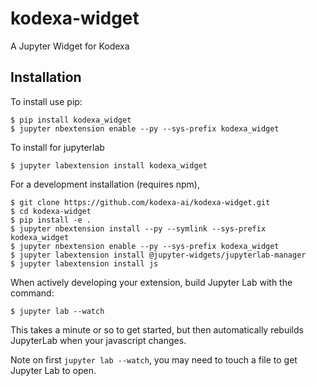 kodexa-widget
===============================

A Jupyter Widget for Kodexa

Installation
------------

To install use pip:

    $ pip install kodexa_widget
    $ jupyter nbextension enable --py --sys-prefix kodexa_widget

To install for jupyterlab

    $ jupyter labextension install kodexa_widget

For a development installation (requires npm),

    $ git clone https://github.com/kodexa-ai/kodexa-widget.git
    $ cd kodexa-widget
    $ pip install -e .
    $ jupyter nbextension install --py --symlink --sys-prefix kodexa_widget
    $ jupyter nbextension enable --py --sys-prefix kodexa_widget
    $ jupyter labextension install @jupyter-widgets/jupyterlab-manager
    $ jupyter labextension install js

When actively developing your extension, build Jupyter Lab with the command:

    $ jupyter lab --watch

This takes a minute or so to get started, but then automatically rebuilds JupyterLab when your javascript changes.

Note on first `jupyter lab --watch`, you may need to touch a file to get Jupyter Lab to open.


